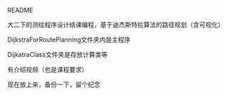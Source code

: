 README

大二下的测绘程序设计结课编程，基于迪杰斯特拉算法的路径规划（含可视化）

DijkstraForRoutePlanning文件夹内是主程序

DijkatraClass文件夹是存放计算类等

有介绍视频（也是课程要求）

现在放上来，备份一下，留个纪念